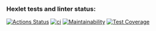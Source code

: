 ### Hexlet tests and linter status:
[![Actions Status](https://github.com/llravell/php-project-lvl2/workflows/hexlet-check/badge.svg)](https://github.com/llravell/php-project-lvl2/actions)
[![ci](https://github.com/llravell/php-project-lvl2/actions/workflows/ci.yml/badge.svg)](https://github.com/llravell/php-project-lvl2/actions/workflows/ci.yml)
[![Maintainability](https://api.codeclimate.com/v1/badges/29f4b464c3a435b48e3d/maintainability)](https://codeclimate.com/github/llravell/php-project-lvl2/maintainability)
[![Test Coverage](https://api.codeclimate.com/v1/badges/29f4b464c3a435b48e3d/test_coverage)](https://codeclimate.com/github/llravell/php-project-lvl2/test_coverage)
